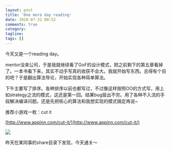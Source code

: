 ```yaml
---
layout: post
title: 'One more day reading'
date: 2010-07-31 00:53
comments: true
category: 
tagline: 
tags: []
---
```

    

今天又是一个reading day。

mentor没来公司，于是我就继续看了GoF的设计模式，把之前剩下的第五章看掉了。一本书看下来，其实不动手写真的收获不会大。我就开始写东西。总得有个目的吧？于是翻出算法导论，开始实现各种简单算法。

下午主要写了排序。各种排序以前也都写过，不过像这样按照OO的方式写，用上如strategy之流的模式，这还是第一回。结果bug层出不穷。用了各种不入流的手段解决编译问题。还是先把核心的算法和我想实现的模式搞定再说~

推荐小游戏一枚：cut it

[http://www.appinn.com/cut-it/](http://www.appinn.com/cut-it/)

![](http://img1.appinn.com/2010/07/230829000.png)

昨天在某同事的share目录下发现，今天通关～

